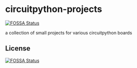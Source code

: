 # circuitpython-projects
[![FOSSA Status](https://app.fossa.com/api/projects/git%2Bgithub.com%2Fdieseltravis%2Fcircuitpython-projects.svg?type=shield)](https://app.fossa.com/projects/git%2Bgithub.com%2Fdieseltravis%2Fcircuitpython-projects?ref=badge_shield)

a collection of small projects for various circuitpython boards


## License
[![FOSSA Status](https://app.fossa.com/api/projects/git%2Bgithub.com%2Fdieseltravis%2Fcircuitpython-projects.svg?type=large)](https://app.fossa.com/projects/git%2Bgithub.com%2Fdieseltravis%2Fcircuitpython-projects?ref=badge_large)